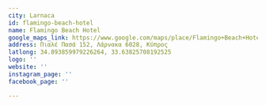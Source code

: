 ```yaml
---
city: Larnaca
id: flamingo-beach-hotel
name: Flamingo Beach Hotel
google_maps_link: https://www.google.com/maps/place/Flamingo+Beach+Hotel/@34.893684,33.6361113,17z/data=!3m1!4b1!4m8!3m7!1s0x14e082c25cb76219:0x98d4480176d9b4e!5m2!4m1!1i2!8m2!3d34.893684!4d33.6383
address: Πιαλέ Πασά 152, Λάρνακα 6028, Κύπρος
latlong: 34.893859979226264, 33.63825708192525
logo: ''
website: ''
instagram_page: ''
facebook_page: ''

---
```

